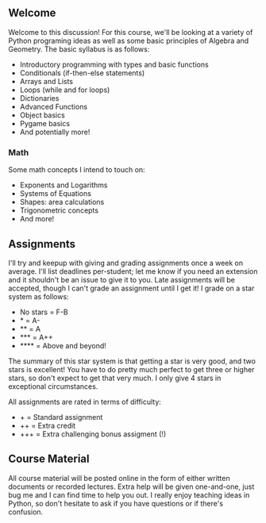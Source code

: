 ## Welcome

Welcome to this discussion!  For this course, we'll be looking at a variety of Python programing ideas as well as some basic principles of Algebra and Geometry.  The basic syllabus is as follows:

* Introductory programming with types and basic functions
* Conditionals (if-then-else statements)
* Arrays and Lists
* Loops (while and for loops)
* Dictionaries
* Advanced Functions
* Object basics
* Pygame basics
* And potentially more!

### Math

Some math concepts I intend to touch on:

* Exponents and Logarithms
* Systems of Equations
* Shapes: area calculations
* Trigonometric concepts
* And more!

## Assignments

I'll try and keepup with giving and grading assignments once a week on average.  I'll list deadlines per-student; let me know if you need an extension and it shouldn't be an issue to give it to you.  Late assignments will be accepted, though I can't grade an assignment until I get it!  I grade on a star system as follows:

* No stars  = F-B
* \*        = A-
* \*\*      = A
* \*\*\*    = A++
* \*\*\*\*  = Above and beyond!

The summary of this star system is that getting a star is very good, and two stars is excellent!  You have to do pretty much perfect to get three or higher stars, so don't expect to get that very much.  I only give 4 stars in exceptional circumstances.

All assignments are rated in terms of difficulty:

* \+  = Standard assignment
* ++  = Extra credit
* +++ = Extra challenging bonus assigment (!)

## Course Material

All course material will be posted online in the form of either written documents or recorded lectures.  Extra help will be given one-and-one, just bug me and I can find time to help you out.  I really enjoy teaching ideas in Python, so don't hesitate to ask if you have questions or if there's confusion.